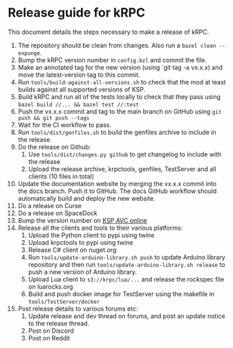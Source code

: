 # Release guide for kRPC

This document details the steps necessary to make a release of kRPC.

1. The repository should be clean from changes. Also run a `bazel clean --expunge`.
1. Bump the kRPC version number in `config.bzl` and commit the file.
1. Make an annotated tag for the new version (using `git tag -a vx.x.x) and move the latest-version
   tag to this commit.
1. Run `tools/build-against-all-versions.sh` to check that the mod at least builds against all
   supported versions of KSP.
1. Build kRPC and run all of the tests locally to check that they pass using
   `bazel build //... && bazel test //:test`
1. Push the vx.x.x commit and tag to the main branch on GitHub using `git push && git push --tags`
1. Wait for the CI workflow to pass.
1. Run `tools/dist/genfiles.sh` to build the genfiles archive to include in the release.
1. Do the release on Github:
   1. Use `tools/dist/changes.py github` to get changelog to include with the release
   1. Upload the release archive, krpctools, genfiles, TestServer and all clients (10 files in total)
1. Update the documentation website by merging the vx.x.x commit into the docs branch.
   Push it to GitHub. The docs GitHub workflow should automatically build and deploy the new website.
1. Do a release on Curse
1. Do a release on SpaceDock
1. Bump the version number on [KSP AVC online](https://ksp-avc.cybutek.net/)
1. Release all the clients and tools to their various platforms:
   1. Upload the Python client to pypi using twine
   1. Upload krpctools to pypi using twine
   1. Release C# client on nuget.org
   1. Run `tools/update-arduino-library.sh push` to update Arduino library repository and then run
      `tools/update-arduino-library.sh release` to push a new version of Arduino library.
   1. Upload Lua client to `s3://krpc/lua/...` and release the rockspec file on luarocks.org
   1. Build and push docker image for TestServer using the makefile in `tools/TestServer/docker`
1. Post release details to various forums etc:
   1. Update release and dev thread on forums, and post an update notice to the release thread.
   1. Post on Discord
   1. Post on Reddit
